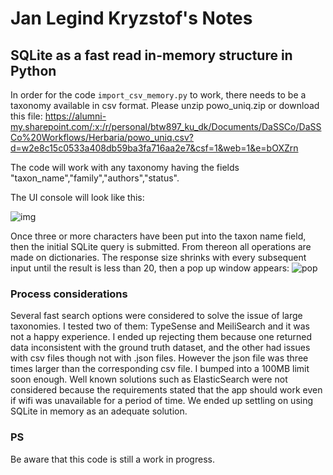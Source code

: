 # Jan Legind Kryzstof's Notes

## SQLite as a fast read in-memory structure in Python

In order for the code `import_csv_memory.py` to work, there needs to be a taxonomy available in csv format.
Please unzip powo_uniq.zip or download this file: https://alumni-my.sharepoint.com/:x:/r/personal/btw897_ku_dk/Documents/DaSSCo/DaSSCo%20Workflows/Herbaria/powo_uniq.csv?d=w2e8c15c0533a408db59ba3fa716aa2e7&csf=1&web=1&e=bOXZrn  

The code will work with any taxonomy having the fields "taxon_name","family","authors","status".

The UI console will look like this:

![img](https://github.com/NHMDenmark/DaSSCo/blob/main/MassDigitizer/MADD_beta.png)

Once three or more characters have been put into the taxon name field, then the initial SQLite query is submitted. From thereon all operations are made on dictionaries.
The response size shrinks with every subsequent input until the result is less than 20, then a pop up window appears:
![pop](https://github.com/NHMDenmark/DaSSCo/blob/main/MassDigitizer/popup.png)  
  
### Process considerations
Several fast search options were considered to solve the issue of large taxonomies. I tested two of them: TypeSense and MeiliSearch and it was not a happy experience.
I ended up rejecting them because one returned data inconsistent with the ground truth dataset, and the other had issues with csv files though not with .json files. However the json file was three times larger than the corresponding csv file. I bumped into a 100MB limit soon enough.
Well known solutions such as ElasticSearch were not considered because the requirements stated that the app should work even if wifi was unavailable for a period of time. We ended up settling on using SQLite in memory as an adequate solution.  

### PS
Be aware that this code is still a work in progress.
